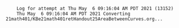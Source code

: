         Log for attempt at Thu May  6 09:16:04 AM PDT 2021 (13152)
        Thu May  6 09:16:04 AM PDT 2021 Converting 21math401/KBe21math401retHandout25AreaBetweenCurves.org...
